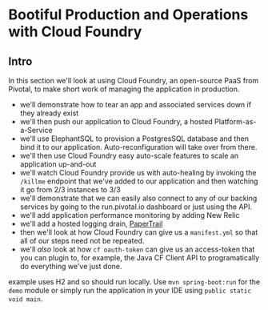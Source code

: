 # Bootiful Production and Operations with Cloud Foundry

## Intro
In this section we'll look at using Cloud Foundry, an open-source PaaS from Pivotal, to make short work of managing the application in production.


- we'll demonstrate how to tear an app and associated services down if they already exist
- we'll then push our application to Cloud Foundry, a hosted Platform-as-a-Service
- we'll use ElephantSQL to provision a PostgresSQL database and then bind it to our application. Auto-reconfiguration will take over from there.
- we'll then use Cloud Foundry easy auto-scale features to scale an application up-and-out
- we'll watch Cloud Foundry provide us with auto-healing by invoking the `/killme` endpoint that we've added to our application and then watching it go from 2/3 instances to 3/3
- we'll demonstrate that we can easily also connect to any of our backing services by going to the run.pivotal.io dashboard or just using the API.
- we'll add application performance monitoring by adding New Relic
- we'll add a hosted logging drain, [PaperTrail](https://papertrailapp.com/systems/CloudFoundry/events)
- then we'll look at how Cloud Foundry can give us a `manifest.yml` so that all of our steps need not be repeated.
- we'll _also_ look at how `cf oauth-token` can give us an access-token that you can plugin to, for example, the Java CF Client API to programatically do everything we've just done.



 example uses H2 and so should run locally. Use `mvn spring-boot:run` for the `demo` module or simply run the application in your IDE using `public static void main`.
